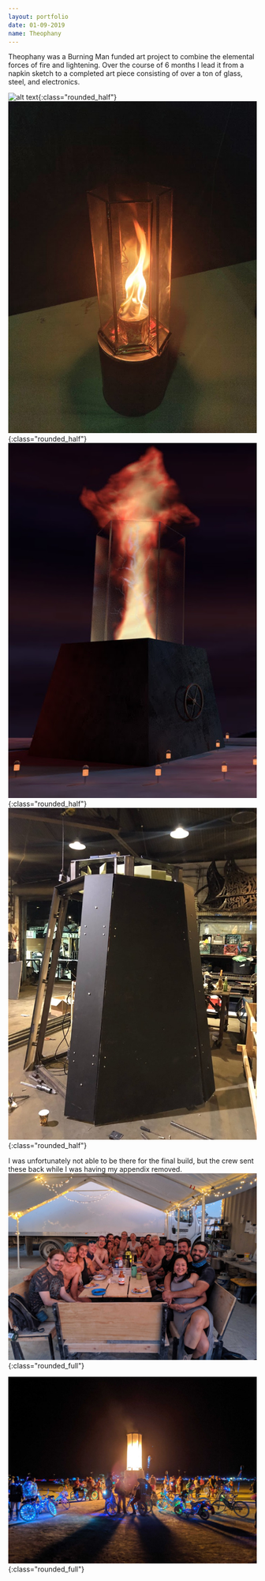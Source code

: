 ```yaml
---
layout: portfolio
date: 01-09-2019
name: Theophany
---
```


Theophany was a Burning Man funded art project to combine the elemental forces of
fire and lightening.  Over the course of 6 months I lead it from a napkin sketch
to a completed art piece consisting of over a ton of glass, steel, and electronics.

![alt text](/images/theophany/sketch.jpg "Spark"){:class="rounded_half"}
![alt text](/images/theophany/maquette.jpg "Spark"){:class="rounded_half"}
![alt text](/images/theophany/rendered.jpg "Spark"){:class="rounded_half"}
![alt text](/images/theophany/half_covered.jpg "Spark"){:class="rounded_half"}

I was unfortunately not able to be there for the final build, but the crew sent these
back while I was having my appendix removed.
![alt text](/images/theophany/crew.jpg "Touch Spark"){:class="rounded_full"}

![alt text](/images/theophany/at_burn.jpg "Fluorescence"){:class="rounded_full"}
